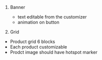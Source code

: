 1) Banner  
    - text editable from the customizer
    - animation on button


2) Grid
  - Product grid 6 blocks
  - Each product customizable
  - Prodct image should have hotspot marker
  